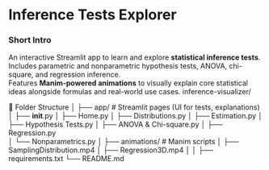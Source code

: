 # Inference Tests Explorer

### Short Intro

An interactive Streamlit app to learn and explore **statistical inference tests**.  
Includes parametric and nonparametric hypothesis tests, ANOVA, chi-square, and regression inference.  
Features **Manim-powered animations** to visually explain core statistical ideas alongside formulas and real-world use cases.
inference-visualizer/

📂 Folder Structure
│
├── app/                 # Streamlit pages (UI for tests, explanations)
│   ├── __init__.py
│   ├── Home.py
│   ├── Distributions.py
│   ├── Estimation.py
│   ├── Hypothesis Tests.py
│   ├── ANOVA & Chi-square.py
│   ├── Regression.py    
│   └── Nonparametrics.py
│
├── animations/          # Manim scripts
│   ├── SamplingDistribution.mp4
│   ├── Regression3D.mp4
│
│
├── requirements.txt
└──  README.md
